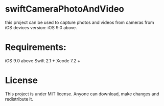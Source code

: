 # swiftCameraPhotoAndVideo
this project can be used to capture photos and videos from cameras from iOS devices version: iOS 9.0 above.

# Requirements:
iOS 9.0 above
Swift 2.1 +
Xcode 7.2 +

# License
This project is under MIT license. Anyone can download, make changes and redistribute it.
